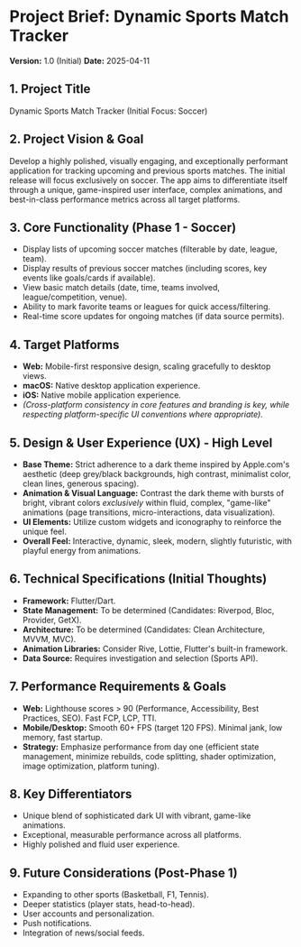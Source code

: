 # Project Brief: Dynamic Sports Match Tracker

**Version:** 1.0 (Initial)
**Date:** 2025-04-11

## 1. Project Title
Dynamic Sports Match Tracker (Initial Focus: Soccer)

## 2. Project Vision & Goal
Develop a highly polished, visually engaging, and exceptionally performant application for tracking upcoming and previous sports matches. The initial release will focus exclusively on soccer. The app aims to differentiate itself through a unique, game-inspired user interface, complex animations, and best-in-class performance metrics across all target platforms.

## 3. Core Functionality (Phase 1 - Soccer)
*   Display lists of upcoming soccer matches (filterable by date, league, team).
*   Display results of previous soccer matches (including scores, key events like goals/cards if available).
*   View basic match details (date, time, teams involved, league/competition, venue).
*   Ability to mark favorite teams or leagues for quick access/filtering.
*   Real-time score updates for ongoing matches (if data source permits).

## 4. Target Platforms
*   **Web:** Mobile-first responsive design, scaling gracefully to desktop views.
*   **macOS:** Native desktop application experience.
*   **iOS:** Native mobile application experience.
*   *(Cross-platform consistency in core features and branding is key, while respecting platform-specific UI conventions where appropriate).*

## 5. Design & User Experience (UX) - High Level
*   **Base Theme:** Strict adherence to a dark theme inspired by Apple.com's aesthetic (deep grey/black backgrounds, high contrast, minimalist color, clean lines, generous spacing).
*   **Animation & Visual Language:** Contrast the dark theme with bursts of bright, vibrant colors *exclusively* within fluid, complex, "game-like" animations (page transitions, micro-interactions, data visualization).
*   **UI Elements:** Utilize custom widgets and iconography to reinforce the unique feel.
*   **Overall Feel:** Interactive, dynamic, sleek, modern, slightly futuristic, with playful energy from animations.

## 6. Technical Specifications (Initial Thoughts)
*   **Framework:** Flutter/Dart.
*   **State Management:** To be determined (Candidates: Riverpod, Bloc, Provider, GetX).
*   **Architecture:** To be determined (Candidates: Clean Architecture, MVVM, MVC).
*   **Animation Libraries:** Consider Rive, Lottie, Flutter's built-in framework.
*   **Data Source:** Requires investigation and selection (Sports API).

## 7. Performance Requirements & Goals
*   **Web:** Lighthouse scores > 90 (Performance, Accessibility, Best Practices, SEO). Fast FCP, LCP, TTI.
*   **Mobile/Desktop:** Smooth 60+ FPS (target 120 FPS). Minimal jank, low memory, fast startup.
*   **Strategy:** Emphasize performance from day one (efficient state management, minimize rebuilds, code splitting, shader optimization, image optimization, platform tuning).

## 8. Key Differentiators
*   Unique blend of sophisticated dark UI with vibrant, game-like animations.
*   Exceptional, measurable performance across all platforms.
*   Highly polished and fluid user experience.

## 9. Future Considerations (Post-Phase 1)
*   Expanding to other sports (Basketball, F1, Tennis).
*   Deeper statistics (player stats, head-to-head).
*   User accounts and personalization.
*   Push notifications.
*   Integration of news/social feeds.